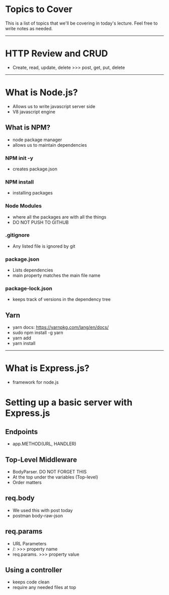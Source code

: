 # Topics to Cover

This is a list of topics that we'll be covering in today's lecture. Feel free to write notes as needed.

---

# HTTP Review and CRUD
- Create, read, update, delete >>> post, get, put, delete

---

# What is Node.js?
- Allows us to write javascript server side
- V8 javascript engine

## What is NPM?
- node package manager
- allows us to maintain dependencies
### NPM init -y
- creates package.json
### NPM install
- installing packages
### Node Modules
- where all the packages are with all the things
- DO NOT PUSH TO GITHUB
### .gitignore
- Any listed file is ignored by git
### package.json
- Lists dependencies
- main property matches the main file name
### package-lock.json
- keeps track of versions in the dependency tree

## Yarn
- yarn docs: https://yarnpkg.com/lang/en/docs/
- sudo npm install -g yarn
- yarn add <package name>
- yarn install

---

# What is Express.js?
- framework for node.js

# Setting up a basic server with Express.js

## Endpoints
- app.METHOD(URL, HANDLER)

## Top-Level Middleware
- BodyParser. DO NOT FORGET THIS
- At the top under the variables (Top-level)
- Order matters

## req.body
- We used this with post today
- postman body-raw-json

## req.params
- URL Parameters
- /:<name> >>> property name
- req.params.<name> >>> property value

## Using a controller
- keeps code clean
- require any needed files at top